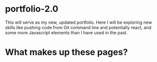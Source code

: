 # portfolio-2.0
This will serve as my new, updated portfolio. Here I will be exploring new skills like pushing code from Git command line and potentially react, and some more Javascript elements than I have used in the past. 

# What makes up these pages?